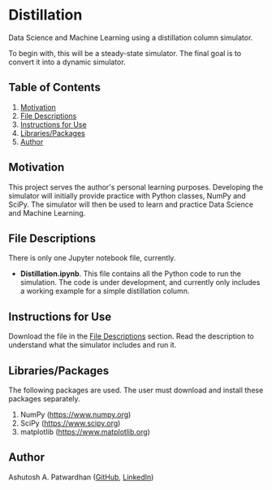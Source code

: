 # Distillation #
Data Science and Machine Learning using a distillation column simulator.

To begin with, this will be a steady-state simulator. The final goal is to convert it into a dynamic simulator.

## Table of Contents ##
1. [Motivation](#motivation)
2. [File Descriptions](#file_descriptions)
3. [Instructions for Use](#instructions_for_use)
4. [Libraries/Packages](#libraries_packages)
5. [Author](#author)

## Motivation<a name="motivation"></a> ##
This project serves the author's personal learning purposes. Developing the simulator will initially provide practice with Python classes, NumPy and SciPy. The simulator will then be used to learn and practice Data Science and Machine Learning.

## File Descriptions<a name="file_descriptions"></a> ##
There is only one Jupyter notebook file, currently.
+ **Distillation.ipynb**. This file contains all the Python code to run the simulation. The code is under development, and currently only includes a working example for a simple distillation column.

## Instructions for Use<a name="instructions_for_use"></a> ##
Download the file in the [File Descriptions](#file_descriptions) section. Read the description to understand what the simulator includes and run it.

## Libraries/Packages<a name="libraries_packages"></a> ##
The following packages are used. The user must download and install these packages separately.
1. NumPy (https://www.numpy.org)
2. SciPy (https://www.scipy.org)
3. matplotlib (https://www.matplotlib.org)

## Author<a name="author"></a> ##
Ashutosh A. Patwardhan ([GitHub](https://github.com/a1pat), [LinkedIn](https://www.linkedin.com/in/ashutosh-patwardhan/))
